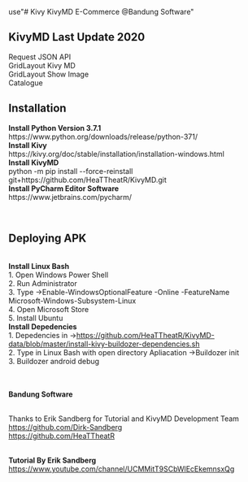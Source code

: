 use"# Kivy KivyMD E-Commerce @Bandung Software" 

<h2>KivyMD Last Update 2020</h2>
Request JSON API
<br>GridLayout Kivy MD
<br>GridLayout Show Image
<br>Catalogue

<h2>Installation</h2>
<b>Install Python Version 3.7.1</b>
<br>https://www.python.org/downloads/release/python-371/
<br><b>Install Kivy</b>
<br>https://kivy.org/doc/stable/installation/installation-windows.html
<br><b>Install KivyMD</b>
<br>python -m pip install --force-reinstall git+https://github.com/HeaTTheatR/KivyMD.git
<br><b>Install PyCharm Editor Software</b>
<br>https://www.jetbrains.com/pycharm/

<br><h2>Deploying APK</h2>
<br><b>Install Linux Bash</b>
<br>1. Open Windows Power Shell
<br>2. Run Administrator
<br>3. Type ->Enable-WindowsOptionalFeature -Online -FeatureName Microsoft-Windows-Subsystem-Linux
<br>4. Open Microsoft Store
<br>5. Install Ubuntu
<br><b>Install Depedencies</b>
<br>1. Depedencies in ->https://github.com/HeaTTheatR/KivyMD-data/blob/master/install-kivy-buildozer-dependencies.sh
<br>2. Type in Linux Bash with open directory Apliacation ->Buildozer init
<br>3. Buildozer android debug

<br>
<br><b>Bandung Software</b>

<br>Thanks to Erik Sandberg for Tutorial and KivyMD Development Team
<br>https://github.com/Dirk-Sandberg
<br>https://github.com/HeaTTheatR

<br><b>Tutorial By Erik Sandberg</b>
<br>https://www.youtube.com/channel/UCMMitT9SCbWlEcEkemnsxQg
